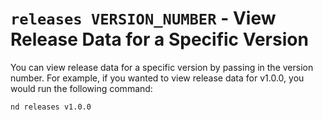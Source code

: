 # `releases VERSION_NUMBER` - View Release Data for a Specific Version

You can view release data for a specific version by passing in the version number. For example, if you wanted to view release data for v1.0.0, you would run the following command:

```
nd releases v1.0.0
```

